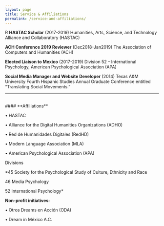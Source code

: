 ```yaml
---
layout: page
title: Service & Affiliations
permalink: /service-and-affiliations/
---
```

R
**HASTAC Scholar** (2017-2019) Humanities, Arts, Science, and Technology Alliance and Collaboratory (HASTAC)

**ACH Conference 2019 Reviewer** (Dec2018-Jan2019) The Association of Computers and Humanities (ACH)

**Elected Liaison to Mexico** (2017-2019) Division 52 – International Psychology, American Psychological Association (APA)

**Social Media Manager and Website Developer** (2014) Texas A&M University Fourth Hispanic Studies Annual Graduate Conference entitled “Translating Social Movements.”

------------------------------------------------------------------------
<br>
#### **Affiliations**

• HASTAC

• Alliance for the Digital Humanities Organizations (ADHO)

•	Red de Humanidades Digitales (RedHD)

•	Modern Language Association (MLA)

•	American Psychological Association (APA)

Divisions

*45 Society for the Psychological Study of Culture, Ethnicity and Race

46 Media Psychology

52 International Psychology*


**Non-profit initiatives:**

•	Otros Dreams en Acción (ODA)

•	Dream in México A.C.
